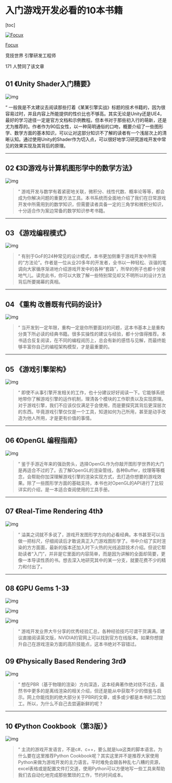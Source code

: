 # 入门游戏开发必看的10本书籍

[toc]

[![Focux](https://pic2.zhimg.com/v2-e4ceae16cc4fd1d91e305195043a0cf1_xs.jpg?source=172ae18b)](https://www.zhihu.com/people/aiplay)

[Focux](https://www.zhihu.com/people/aiplay)[](https://www.zhihu.com/question/48510028)

竞技世界 引擎研发工程师

171 人赞同了该文章

## **01 《Unity Shader入门精要》**



![img](https://pic3.zhimg.com/80/v2-fefb69c4bdda9b8259fc9bf88d8d55ce_720w.jpg)



“ 一般我是不太建议去阅读那些打着《某某引擎实战》标题的技术书籍的，因为很容易过时，并且内容上所能提供的性价比也不够高。其实无论是Unity还是UE4，最好的学习途径一定是官方文档和示例教程。但本书对于那些初入行的萌新，还是尤为推荐的。作者作为90后女性，以一种简明通俗的口吻，概要介绍了一些图形学、数学方面的基本知识，可以让对这部分知识不了解的读者有一个浅层次上的清晰认知。通过使用Unity的Shader作为切入点，可以很好地学习研究游戏开发中常见的效果实现及其背后的原理。

------

## **02 《3D游戏与计算机图形学中的数学方法》**



![img](https://pic2.zhimg.com/80/v2-b39defd58e142aa7267b926850de2e25_720w.jpg)



> “ 游戏开发与数学有着紧密地关联，微积分、线性代数、概率论等等，都会成为你解决问题的重要方法工具。本书系统而全面地介绍了我们在日常游戏开发中所需用到的数学知识，但需要读者具备一定的三角学和微积分知识，十分适合作为案边常备的数学知识参考书籍。

------

## **03 《游戏编程模式》**



![img](https://pic3.zhimg.com/80/v2-5d2a51a3a1f14a597a710512533b5e56_720w.jpg)



> “ 有别于GoF的24种常见的设计模式，本书更加侧重于游戏开发中所需的“方法论”。作者是一位从业20多年的开发者，全书以一种轻松、诙谐的笔调向大家循序渐进地介绍游戏开发中的各种“套路”，所举的例子也都十分接地气儿。读完此书，你可以大致了解一些特别常见却又不明所以的设计方法背后所要揭幕的真相。

------

## **04 《重构 改善既有代码的设计》**



![img](https://pic3.zhimg.com/80/v2-11b37307a2a0201632588c6f1c7cf07e_720w.jpg)



> “ 当开发到一定年限，重构一定是你所要面对的问题，这本书基本上是重构分类下所必读的经典书籍。很多实操性的建议与经验，都十分值得推荐。本书适合反复阅读，在不同的编程阅历上，总会有新的感悟与见解，而最终能够丰富你自己的编程架构模型，才是最重要的。

------

## **05 《游戏引擎架构》**



![img](https://pic4.zhimg.com/80/v2-df188d6becafba2caa990273e4456b6f_720w.jpg)



> “ 即使不从事引擎开发相关的工作，也十分建议好好阅读一下。它能够系统地带你了解游戏引擎的运作机制，理清各个模块的工作职责以及实现原理。对于游戏引擎，我们不应该仅仅满足于会使用，而是要探究其背后更深层次的东西。毕竟游戏引擎仅仅是一个工具，知道如何为己所用，甚至是动手改造为他人所用，才是更有价值的事情。

------

## **06 《OpenGL 编程指南》**



![img](https://pic2.zhimg.com/80/v2-1ff8d51ce9929fdcab3de578d2ba2515_720w.jpg)



> “ 鉴于手游近年来的强劲势头，选择OpenGL作为你敲开图形学世界的大门是再适合不过的了。去了解OpenGL的渲染管线，各种Buffer，纹理等等概念，会帮助你加深理解游戏引擎的渲染实现方式，去打造你想要的游戏效果。除了一些图形学方面的基础支持，本书也对OpenGL的API进行了比较详实的介绍，是一本适合查阅使用的工具手册。

------

## **07 《Real-Time Rendering 4th》**



![img](https://pic3.zhimg.com/80/v2-0050a28778dde9a8255711177a5991ae_720w.jpg)



> “ 溢美之词就不多说了，游戏开发图形学方向的必看经典。本书甚至可以当做一把标尺，仔细阅读后才敢说真正入门游戏图形学了。书中介绍了实时渲染的方方面面，最新的版本还加入时下火热的光线追踪技术介绍。但说它帮助读者“入门”，并非是它里面的内容简单，而是因为讲解的全面却简要，更像一本导读性质的书。想去深入地研究其中的某一分支，就要花费不少的精力和付出了。

------

## **08 《GPU Gems 1-3》**



![img](https://pic3.zhimg.com/80/v2-4bf5ae6b1771d5434959a2e463cd9ae2_720w.jpg)

![img](https://pic2.zhimg.com/80/v2-f83fc795a7a33614d76b75a7c0d438c9_720w.jpg)

![img](https://pic1.zhimg.com/80/v2-93d98b1b6303a24ba72ba17cdcf687c4_720w.jpg)



> “ 游戏开发业界大牛分享的优秀经验汇总，各种经验技巧可谓干货满满。建议直接阅读英文版，NVIDIA的官网上可以找到官方在线版本。如果你想提升自己在游戏渲染方面的高阶技能点，这本书绝对不容错过。

## **09 《Physically Based Rendering 3rd》**



![img](https://pic3.zhimg.com/80/v2-7d82f53a592133279cdc94a69aeeb14a_720w.jpg)





> “ 想在PBR（基于物理的渲染）方向深造，这本经典著作绝对绕不过去，虽然书中更多的是离线渲染的相关介绍，但还是能从中获取不少的借鉴与启示。网上你能找到的绝大部分关于PBR的文章，或多或少都是本书的二次加工。所以，为什么不自己去尝遍新鲜的呢？

------

## **10 《Python Cookbook（第3版）》**



![img](https://pic1.zhimg.com/80/v2-1a8ca34d103296c863684f276bceada8_720w.jpg)



> “ 主流的游戏开发语言，不是c#、c++，要么就是lua这类的脚本语言。为什么要在这里推荐Python Cookbook呢？其实这里并不是推荐大家使用Python来做为游戏开发的主力语言。平时难免会跟各种乱七八糟的资源，excel表格或是配置文件打交道，使用Python可以方便地写一些工具来帮助我们去自动化地完成那些繁琐的工作，节约时间成本。

